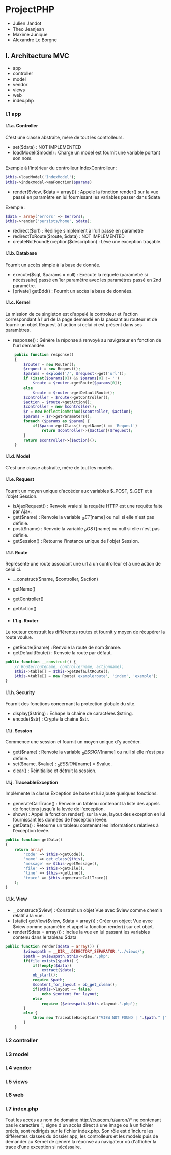 # ProjectPHP

* Julien Jandot
* Theo Jeanjean
* Maxime Junique
* Alexandre Le Borgne

## I. Architecture MVC

* app
* controller
* model
* vendor
* views
* web
* index.php

### I.1 app

#### I.1.a. Controller

C'est une classe abstraite, mère de tout les controlleurs.
* set($data) : NOT IMPLEMENTED
* loadModel($model) : Charge un model est fournit une variable portant son nom.

Exemple à l'intérieur du controlleur IndexControlleur :
```php
$this->loadModel('IndexModel');
$this->indexmodel->maFonction($params)
```

* render($view, $data = array()) : Appele la fonction render() sur la vue passé en paramètre en lui fournissant les variables passer dans $data

Exemple : 
```php
$data = array('errors' => $errors);
$this->render('persists/home', $data);
```

* redirect($url) : Redirige simplement à l'url passé en paramètre
* redirectToRoute($route, $data) : NOT IMPLEMENTED
* createNotFoundException($description) : Lève une exception traçable.

#### I.1.b. Database

Fournit un accès simple à la base de donnée.

* execute($sql, $params = null) : Execute la requete (paramétré si nécéssaire) passé en 1er paramètre avec les paramètres passé en 2nd paramètre.
* [private] getBdd() : Fournit un accès la base de données.

#### I.1.c. Kernel
 
La mission de ce singleton est d'appelé le controleur et l'action correspondant à l'url de la page demandé en la passant au routeur et de fournir un objet Request à l'action si celui ci est présent dans ses paramètres.

* response() : Génère la réponse à renvoyé au navigateur en fonction de l'url demandée.

```php
    public function response()
    {
        $router = new Router();
        $request = new Request();
        $params = explode('/', $request->get('url'));
        if (isset($params[0]) && $params[0] != '')
            $route = $router->getRoute($params[0]);
        else
            $route = $router->getDefaultRoute();
        $controller = $route->getController();
        $action = $route->getAction();
        $controller = new $controller();
        $r = new ReflectionMethod($controller, $action);
        $params = $r->getParameters();
        foreach ($params as $param) {
            if($param->getClass()->getName() == 'Request')
                return $controller->{$action}($request);
        }
        return $controller->{$action}();
    }
```

#### I.1.d. Model

C'est une classe abstraite, mère de tout les models. 

#### I.1.e. Request

Fournit un moyen unique d'accéder aux variables $_POST, $_GET et à l'objet Session.
* isAjaxRequest() : Renvoie vraie si la requête HTTP est une requête faite par Ajax.
* get($name) : Renvoie la variable $_GET[$name] ou null si elle n'est pas définie.
* post($name) : Renvoie la variable $_POST[$name] ou null si elle n'est pas définie.
* getSession() : Retourne l'instance unique de l'objet Session.

#### I.1.f. Route
 
Représente une route associant une url à un controlleur et à une action de celui ci.

* __construct($name, $controller, $action)
* getName()
* getController()
* getAction()

* #### I.1.g. Router

Le routeur construit les différentes routes et fournit y moyen de récupérer la route voulue.

* getRoute($name) : Renvoie la route de nom $name.
* getDefaultRoute() : Renvoie la route par défaut.
```php
public function __construct() {
    // Route(routename, controllername, actionname);
    $this->table[] = $this->getDefaultRoute();
    $this->table[] = new Route('exampleroute', 'index', 'exemple');
}
```

#### I.1.h. Security

Fournit des fonctions concernant la protection globale du site. 

* display($string) : Echape la chaîne de caractères $string.
* encode($str) : Crypte la chaîne $str.

#### I.1.i. Session

Commence une session et fournit un moyen unique d'y accéder.

* get($name) : Renvoie la variable $_SESSION[$name] ou null si elle n’est pas définie.
* set($name, $value) : $_SESSION[$name] = $value.
* clear() : Réinitialise et détruit la session.

#### I.1.j. TraceableException

Implémente la classe Exception de base et lui ajoute quelques fonctions.

* generateCallTrace() : Renvoie un tableau contenant la liste des appels de fonctions jusqu'à la levée de l'exception.
* show() : Appel la fonction render() sur la vue, layout des exception en lui fournissant les données de l'exception levée.
* getData() : Retourne un tableau contenant les informations relatives à l'exception levée.

```php
public function getData()
{
    return array(
        'code' => $this->getCode(),
        'name' => get_class($this),
        'message' => $this->getMessage(),
        'file' => $this->getFile(),
        'line' => $this->getLine(),
        'trace' => $this->generateCallTrace()
    );
}
```

#### I.1.k. View

* __construct($view) : Construit un objet Vue avec $view comme chemin relatif à la vue.
* [static] getView($view, $data = array()) : Créer un object Vue avec $view comme paramètre et appel la fonction render() sur cet objet.
* render($data = array()) : Inclue la vue en lui passant les variables contenu dans le tableau $data
 
```php
public function render($data = array()) {
        $viewspath = __DIR__.DIRECTORY_SEPARATOR.'../views/';
        $path = $viewspath.$this->view.'.php';
        if(file_exists($path)) {
            if(!empty($data))
                extract($data);
            ob_start();
            require $path;
            $content_for_layout = ob_get_clean();
            if($this->layout == false)
                echo $content_for_layout;
            else
                require ($viewspath.$this->layout.'.php');
        }
        else {
            throw new TraceableException("VIEW NOT FOUND | ".$path." |");
        }
    }
```

### I.2 controller

### I.3 model

### I.4 vendor

### I.5 views

### I.6 web

### I.7 index.php

Tout les accès au nom de domaine http://cuscom.fr/aaron/\* ne contenant pas le caractère '.', signe d'un accès direct à une image ou à un fichier précis, sont redirigés sur le fichier index.php.
Son rôle est d'inclure les différentes classes du dossier app, les controlleurs et les models puis de demander au Kernel de généré la réponse au navigateur où d'afficher la trace d'une exception si nécéssaire.